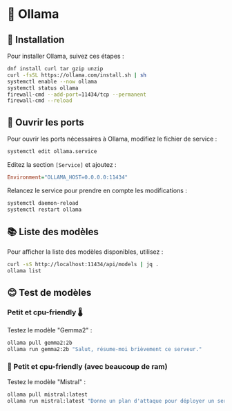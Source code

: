 # 🧠 Ollama 

## 💾 Installation 

Pour installer Ollama, suivez ces étapes :

```bash  
dnf install curl tar gzip unzip
curl -fsSL https://ollama.com/install.sh | sh
systemctl enable --now ollama
systemctl status ollama
firewall-cmd --add-port=11434/tcp --permanent
firewall-cmd --reload
```

## 🚀 Ouvrir les ports 

Pour ouvrir les ports nécessaires à Ollama, modifiez le fichier de service :

```bash
systemctl edit ollama.service
```

Editez la section `[Service]` et ajoutez :

```ini
Environment="OLLAMA_HOST=0.0.0.0:11434"
```

Relancez le service pour prendre en compte les modifications :

```bash
systemctl daemon-reload
systemctl restart ollama
```

## 📚 Liste des modèles 

Pour afficher la liste des modèles disponibles, utilisez :

```bash
curl -sS http://localhost:11434/api/models | jq .
ollama list
```

## 😊 Test de modèles 

### Petit et cpu-friendly 🌡️

Testez le modèle "Gemma2" :

```bash
ollama pull gemma2:2b
ollama run gemma2:2b "Salut, résume-moi brièvement ce serveur."
```

### 💾 Petit et cpu-friendly (avec beaucoup de ram) 

Testez le modèle "Mistral" :

```bash
ollama pull mistral:latest
ollama run mistral:latest "Donne un plan d'attaque pour déployer un service web."
```